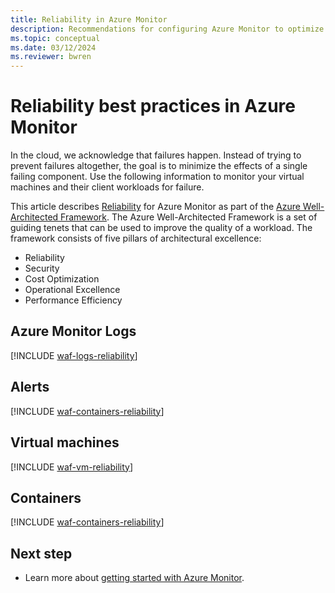 ```yaml
---
title: Reliability in Azure Monitor
description: Recommendations for configuring Azure Monitor to optimize reliability.
ms.topic: conceptual
ms.date: 03/12/2024
ms.reviewer: bwren
---
```


# Reliability best practices in Azure Monitor

In the cloud, we acknowledge that failures happen. Instead of trying to prevent failures altogether, the goal is to minimize the effects of a single failing component. Use the following information to monitor your virtual machines and their client workloads for failure.

This article describes [Reliability](/azure/architecture/framework/reliability/) for Azure Monitor as part of the [Azure Well-Architected Framework](/azure/architecture/framework/). The Azure Well-Architected Framework is a set of guiding tenets that can be used to improve the quality of a workload. The framework consists of five pillars of architectural excellence:

* Reliability
* Security
* Cost Optimization
* Operational Excellence
* Performance Efficiency

## Azure Monitor Logs

[!INCLUDE [waf-logs-reliability](../logs/includes/waf-logs-reliability.md)]

## Alerts

[!INCLUDE [waf-containers-reliability](../alerts/includes/waf-alerts-reliability.md)]

## Virtual machines

[!INCLUDE [waf-vm-reliability](../vm/includes/waf-vm-reliability.md)]

## Containers

[!INCLUDE [waf-containers-reliability](../containers/includes/waf-containers-reliability.md)]

## Next step

* Learn more about [getting started with Azure Monitor](getting-started.md).
